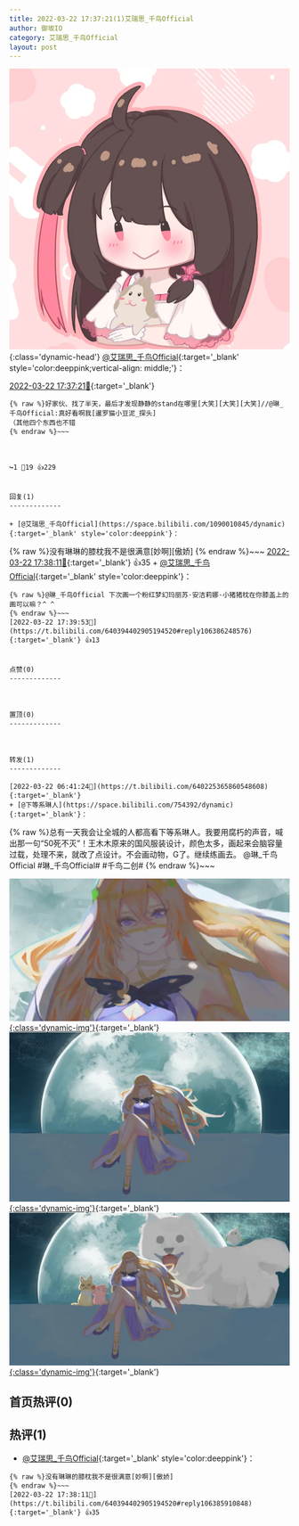 ```yaml
---
title: 2022-03-22 17:37:21(1)艾瑞思_千鸟Official
author: 御坂IO
category: 艾瑞思_千鸟Official
layout: post
---
```


![img](/images/7e08840c56f251de28bdf766b647bd5fe9a5d50a.jpg){:class='dynamic-head'}
[@艾瑞思_千鸟Official](https://space.bilibili.com/1090010845/dynamic){:target='_blank' style='color:deeppink;vertical-align: middle;'}：

[2022-03-22 17:37:21🔗](https://t.bilibili.com/640394402905194520){:target='_blank'}

~~~
{% raw %}好家伙、找了半天，最后才发现静静的stand在哪里[大笑][大笑][大笑]//@琳_千鸟Official:真好看啊我[暹罗猫小豆泥_探头]
（其他四个东西也不错
{% endraw %}~~~



↪️1 💬19 👍229


回复(1)
-------------

+ [@艾瑞思_千鸟Official](https://space.bilibili.com/1090010845/dynamic){:target='_blank' style='color:deeppink'}：
~~~
{% raw %}没有琳琳的膝枕我不是很满意[妙啊][傲娇]
{% endraw %}~~~
[2022-03-22 17:38:11🔗](https://t.bilibili.com/640394402905194520#reply106385910848){:target='_blank'} 👍35
    + [@艾瑞思_千鸟Official](https://space.bilibili.com/1090010845/dynamic){:target='_blank' style='color:deeppink'}：
~~~
{% raw %}@琳_千鸟Official 下次画一个粉红梦幻玛丽苏·安洁莉娜·小猪猪枕在你膝盖上的画可以嘛？^ ^
{% endraw %}~~~
[2022-03-22 17:39:53🔗](https://t.bilibili.com/640394402905194520#reply106386248576){:target='_blank'} 👍13


点赞(0)
-------------



置顶(0)
-------------



转发(1)
-------------

[2022-03-22 06:41:24🔗](https://t.bilibili.com/640225365860548608){:target='_blank'}
+ [@下等系琳人](https://space.bilibili.com/754392/dynamic){:target='_blank'}：
~~~
{% raw %}总有一天我会让全城的人都高看下等系琳人。我要用腐朽的声音，喊出那一句“50死不灭”！王木木原来的国风服装设计，颜色太多，画起来会脑容量过载，处理不来，就改了点设计。不会画动物，G了。继续练画去。
@琳_千鸟Official 
#琳_千鸟Official# #千鸟二创#
{% endraw %}~~~


[![img](/images/45462c57fec81bcc8191ef973bf7394534617e3d.jpg){:class='dynamic-img'}](/images/45462c57fec81bcc8191ef973bf7394534617e3d.jpg){:target='_blank'}
[![img](/images/8393092f589bae52f91ae2ce33ed1861edcda9de.jpg){:class='dynamic-img'}](/images/8393092f589bae52f91ae2ce33ed1861edcda9de.jpg){:target='_blank'}
[![img](/images/57f81022dcbde1b59cc05e63df2253c4968ed786.jpg){:class='dynamic-img'}](/images/57f81022dcbde1b59cc05e63df2253c4968ed786.jpg){:target='_blank'}




首页热评(0)
-------------



热评(1)
-------------

+ [@艾瑞思_千鸟Official](https://space.bilibili.com/1090010845/dynamic){:target='_blank' style='color:deeppink'}：
~~~
{% raw %}没有琳琳的膝枕我不是很满意[妙啊][傲娇]
{% endraw %}~~~
[2022-03-22 17:38:11🔗](https://t.bilibili.com/640394402905194520#reply106385910848){:target='_blank'} 👍35


